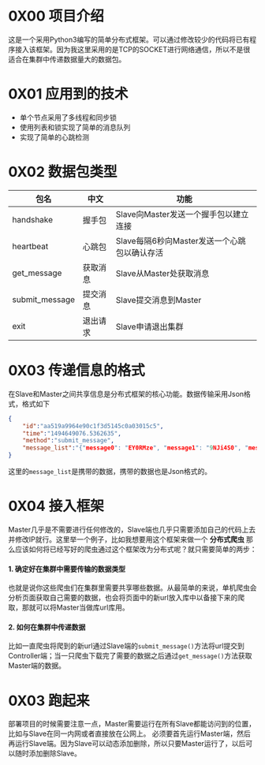 # 0X00 项目介绍
这是一个采用Python3编写的简单分布式框架。可以通过修改较少的代码将已有程序接入该框架。因为我这里采用的是TCP的SOCKET进行网络通信，所以不是很适合在集群中传递数据量大的数据包。

# 0X01 应用到的技术
* 单个节点采用了多线程和同步锁
* 使用列表和锁实现了简单的消息队列
* 实现了简单的心跳检测

# 0X02 数据包类型

| 包名 | 中文 | 功能 |
|------|--|--|
| handshake | 握手包 | Slave向Master发送一个握手包以建立连接 |
| heartbeat | 心跳包 | Slave每隔6秒向Master发送一个心跳包以确认存活 |
| get_message | 获取消息 | Slave从Master处获取消息 |
| submit_message | 提交消息 | Slave提交消息到Master |
| exit | 退出请求 | Slave申请退出集群 |


# 0X03 传递信息的格式
在Slave和Master之间共享信息是分布式框架的核心功能。数据传输采用Json格式，格式如下
```json
{
    "id":"aa519a9964e90c1f3d5145c0a03015c5",
    "time":"1494649076.5362635",
    "method":"submit_message",
    "message_list":"{"message0": "EY0RMze", "message1": "9NJi4S0", "message2": "fT4pU9i", "message3": "ZMF9YCR", "message4": "xAxgxjN", "message5": "NLtMzRw", "message6": "yRq5bg6"}"
}
```
这里的`message_list`是携带的数据，携带的数据也是Json格式的。

# 0X04 接入框架
Master几乎是不需要进行任何修改的，Slave端也几乎只需要添加自己的代码上去并修改IP就行。这里举一个例子，比如我想要用这个框架来做一个 **分布式爬虫** 那么应该如何将已经写好的爬虫通过这个框架改为分布式呢？就只需要简单的两步：

#### 1. 确定好在集群中需要传输的数据类型
也就是说你这些爬虫们在集群里需要共享哪些数据。从最简单的来说，单机爬虫会分析页面获取自己需要的数据，也会将页面中的新url放入库中以备接下来的爬取，那就可以将Master当做库url库用。
#### 2. 如何在集群中传递数据
比如一直爬虫将爬到的新url通过Slave端的`submit_message()`方法将url提交到Controller端；当一只爬虫下载完了需要的数据之后通过`get_message()`方法获取Master端的数据。

# 0X03 跑起来
部署项目的时候需要注意一点，Master需要运行在所有Slave都能访问到的位置，比如与Slave在同一内网或者直接放在公网上。
必须要首先运行Master端，然后再运行Slave端。因为Slave可以动态添加删除，所以只要Master运行了，以后可以随时添加删除Slave。
